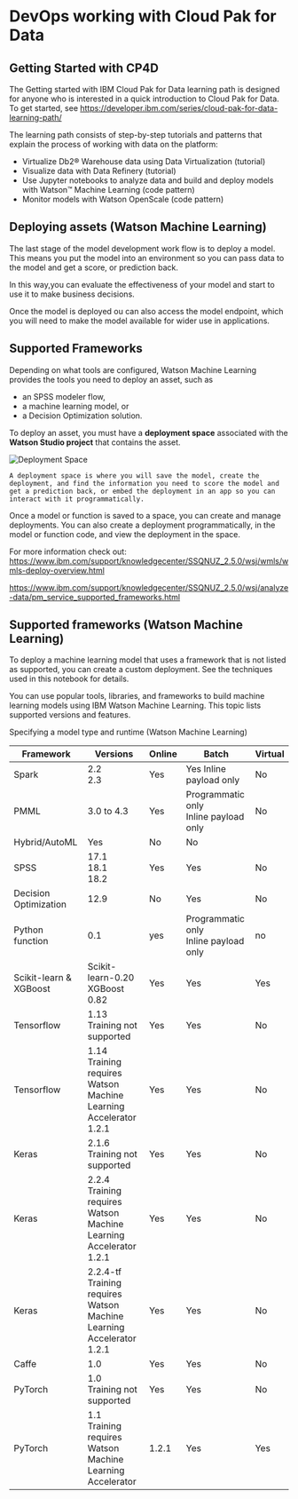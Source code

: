 # DevOps working with Cloud Pak for Data

## Getting Started with CP4D
The Getting started with IBM Cloud Pak for Data learning path is designed for anyone who is interested in a quick introduction to Cloud Pak for Data. To get started, see https://developer.ibm.com/series/cloud-pak-for-data-learning-path/

The learning path consists of step-by-step tutorials and patterns that explain the process of working with data on the platform:

- Virtualize Db2® Warehouse data using Data Virtualization (tutorial)
- Visualize data with Data Refinery (tutorial)
- Use Jupyter notebooks to analyze data and build and deploy models with Watson™ Machine Learning (code pattern)
- Monitor models with Watson OpenScale (code pattern)


## Deploying assets (Watson Machine Learning)
The last stage of the model development work flow is to deploy a model. This means you put the model into an environment so you can pass data to the model and get a score, or prediction back. 

In this way,you can evaluate the effectiveness of your model and start to use it to make business decisions.

Once the model is deployed ou can also access the model endpoint, which you will need to make the model available for wider use in applications.

## Supported Frameworks
Depending on what tools are configured, Watson Machine Learning provides the tools you need to deploy an asset, such as 
- an SPSS modeler flow, 
- a machine learning model, or 
- a Decision Optimization solution.

To deploy an asset, you must have a **deployment space** associated with the **Watson Studio project** that contains the asset. 

![Deployment Space](../images/ml-deployment-space.png)

```
A deployment space is where you will save the model, create the deployment, and find the information you need to score the model and get a prediction back, or embed the deployment in an app so you can interact with it programmatically.
```


Once a model or function is saved to a space, you can create and manage deployments. You can also create a deployment programmatically, in the model or function code, and view the deployment in the space.




For more information check out: https://www.ibm.com/support/knowledgecenter/SSQNUZ_2.5.0/wsj/wmls/wmls-deploy-overview.html

https://www.ibm.com/support/knowledgecenter/SSQNUZ_2.5.0/wsj/analyze-data/pm_service_supported_frameworks.html

## Supported frameworks (Watson Machine Learning)
To deploy a machine learning model that uses a framework that is not listed as supported, you can create a custom deployment. See the techniques used in this notebook for details.   

You can use popular tools, libraries, and frameworks to build machine learning models using IBM Watson Machine Learning. This topic lists supported versions and features.

Specifying a model type and runtime (Watson Machine Learning)


| Framework	| Versions |   Online |	Batch	| Virtual |
| --------- |--------- | --------- | --------- | -------- |
| Spark	    | 2.2 <br> 2.3	| Yes	| Yes Inline payload only |	No
| PMML | 	3.0 to 4.3 |	Yes	| Programmatic only <br>Inline payload only |	No |
| Hybrid/AutoML	 |	Yes	| No |	No |
| SPSS	| 17.1 <br>18.1 <br>18.2 |	Yes	| Yes |	No |
| Decision Optimization	| 12.9 |	No |	Yes |	No |
| Python function |	0.1	| yes | Programmatic only <br> Inline payload only |	no |
| Scikit-learn & XGBoost |	Scikit-learn-0.20 <br> XGBoost 0.82	| Yes |	Yes |	Yes |
| Tensorflow |	1.13 <br> Training not supported	| Yes	| Yes |	No
| Tensorflow |	1.14 <br> Training requires Watson Machine <br> Learning Accelerator <br>1.2.1 |	Yes	 | Yes |	No
| Keras	| 2.1.6 <br>Training not supported	| Yes | 	Yes | 	No |
| Keras	| 2.2.4 <br> Training requires Watson Machine <br> Learning Accelerator <br> 1.2.1 |	Yes	 | Yes |	No
| Keras	 |2.2.4-tf <br> Training requires Watson Machine <br> Learning Accelerator <br> 1.2.1	|Yes |	Yes	| No
| Caffe	 | 1.0	| Yes	| Yes	| No
| PyTorch | 1.0 <br> Training not supported |	Yes	| Yes |	No
| PyTorch | 1.1 <br> Training requires Watson <br> Machine Learning Accelerator | 1.2.1	| Yes | 	Yes	| No

